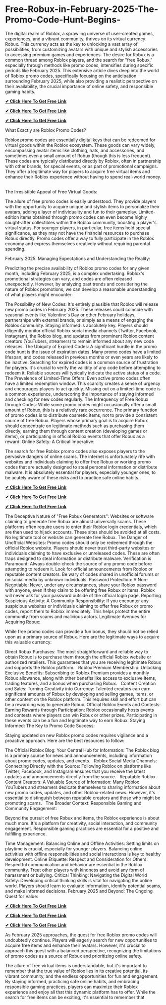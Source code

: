 # Free-Robux-in-February-2025-The-Promo-Code-Hunt-Begins-
The digital realm of Roblox, a sprawling universe of user-created games, experiences, and a vibrant community, thrives on its virtual currency: Robux.  This currency acts as the key to unlocking a vast array of possibilities, from customizing avatars with unique and stylish accessories to accessing premium games and experiences.  The desire for Robux is a common thread among Roblox players, and the search for "free Robux," especially through methods like promo codes, intensifies during specific periods like February 2025. This extensive article dives deep into the world of Roblox promo codes, specifically focusing on the anticipation surrounding February 2025, while also providing a realistic perspective on their availability, the crucial importance of online safety, and responsible gaming habits.  

**[✔ Click Here To Get Free Link](https://rewardtrees.com/robloxs/)**

**[✔ Click Here To Get Free Link](https://rewardtrees.com/robloxs/)**

**[✔ Click Here To Get Free Link](https://rewardtrees.com/robloxs/)**

What Exactly are Roblox Promo Codes?

Roblox promo codes are essentially digital keys that can be redeemed for virtual goods within the Roblox ecosystem. These goods can vary widely, encompassing avatar items like clothing, hats, and accessories, and sometimes even a small amount of Robux (though this is less frequent). These codes are typically distributed directly by Roblox, often in partnership with other brands, for special events, or as part of promotional campaigns. They offer a legitimate way for players to acquire free virtual items and enhance their Roblox experience without having to spend real-world money.   

The Irresistible Appeal of Free Virtual Goods:

The allure of free promo codes is easily understood. They provide players with the opportunity to acquire unique and stylish items to personalize their avatars, adding a layer of individuality and fun to their gameplay. Limited-edition items obtained through promo codes can even become highly sought-after collectibles within the Roblox community, boosting a player's virtual status. For younger players, in particular, free items hold special significance, as they may not have the financial resources to purchase Robux directly. Promo codes offer a way to fully participate in the Roblox economy and express themselves creatively without requiring parental spending.

February 2025: Managing Expectations and Understanding the Reality:

Predicting the precise availability of Roblox promo codes for any given month, including February 2025, is a complex undertaking. Roblox's promotional strategies can vary, and codes are often released unexpectedly.  However, by analyzing past trends and considering the nature of Roblox promotions, we can develop a reasonable understanding of what players might encounter:

The Possibility of New Codes: It's entirely plausible that Roblox will release new promo codes in February 2025. These releases could coincide with seasonal events like Valentine's Day or other February holidays, partnerships with external brands, or simply as a means of engaging the Roblox community. Staying informed is absolutely key. Players should diligently monitor official Roblox social media channels (Twitter, Facebook, Instagram), the Roblox blog, and updates from prominent Roblox content creators (YouTubers, streamers) to remain informed about any new code releases.
The Ubiquity of Expired Codes: A significant hurdle in the promo code hunt is the issue of expiration dates. Many promo codes have a limited lifespan, and codes released in previous months or even years are likely to be inactive. Searching for expired codes is a common source of frustration for players. It's crucial to verify the validity of any code before attempting to redeem it. Reliable sources will typically indicate the active status of a code.
The Prevalence of Limited-Time Offers: Even active promo codes often have a limited redemption window. This scarcity creates a sense of urgency and encourages players to act quickly. Missing out on a limited-time code is a common experience, underscoring the importance of staying informed and checking for new codes regularly.
The Infrequency of Free Robux through Codes: While some promo codes might occasionally offer a small amount of Robux, this is a relatively rare occurrence. The primary function of promo codes is to distribute cosmetic items, not to provide a consistent source of free Robux. Players whose primary goal is to acquire Robux should concentrate on legitimate methods such as purchasing them directly, earning them through content creation (developing games or items), or participating in official Roblox events that offer Robux as a reward.
Online Safety: A Critical Imperative:

The search for free Roblox promo codes also exposes players to the pervasive dangers of online scams. The internet is unfortunately rife with websites and individuals claiming to offer free Robux or working promo codes that are actually designed to steal personal information or distribute malware.  It is absolutely essential for players, especially younger ones, to be acutely aware of these risks and to practice safe online habits.

**[✔ Click Here To Get Free Link](https://rewardtrees.com/robloxs/)**

**[✔ Click Here To Get Free Link](https://rewardtrees.com/robloxs/)**

**[✔ Click Here To Get Free Link](https://rewardtrees.com/robloxs/)**

The Deceptive Nature of "Free Robux Generators": Websites or software claiming to generate free Robux are almost universally scams. These platforms often require users to enter their Roblox login credentials, which are then used to hijack accounts. These sites should be avoided at all costs. No legitimate tool or website can generate free Robux.
The Danger of Unofficial Websites: Promo codes should only be redeemed through the official Roblox website. Players should never trust third-party websites or individuals claiming to have exclusive or unreleased codes. These are often traps designed to steal information or distribute malware.
Verification is Paramount: Always double-check the source of any promo code before attempting to redeem it. Look for official announcements from Roblox or reputable content creators. Be wary of codes shared in unofficial forums or on social media by unknown individuals.
Password Protection: A Non-Negotiable: Never, under any circumstances, share your Roblox password with anyone, even if they claim to be offering free Robux or items. Roblox will never ask for your password outside of the official login page.
Reporting Suspicious Activity: A Community Responsibility: If you encounter any suspicious websites or individuals claiming to offer free Robux or promo codes, report them to Roblox immediately. This helps protect the entire community from scams and malicious actors.
Legitimate Avenues for Acquiring Robux:

While free promo codes can provide a fun bonus, they should not be relied upon as a primary source of Robux. Here are the legitimate ways to acquire this valuable currency:

Direct Robux Purchases: The most straightforward and reliable way to obtain Robux is to purchase them through the official Roblox website or authorized retailers. This guarantees that you are receiving legitimate Robux and supports the Roblox platform.   
Roblox Premium Membership: Unlocking Exclusive Benefits: Subscribing to Roblox Premium provides a monthly Robux allowance, along with other benefits like access to exclusive items, trading features, and a bonus when purchasing Robux.   
Content Creation and Sales: Turning Creativity into Currency: Talented creators can earn significant amounts of Robux by developing and selling games, items, or other content on the Roblox platform. This requires skill and effort but can be a rewarding way to generate Robux.
Official Roblox Events and Contests: Earning Rewards through Participation: Roblox occasionally hosts events and contests where players can win Robux or other prizes. Participating in these events can be a fun and legitimate way to earn Robux.
Staying Informed: The Key to Promo Code Success:

Staying updated on new Roblox promo codes requires vigilance and a proactive approach. Here are the best resources to follow:

The Official Roblox Blog: Your Central Hub for Information: The Roblox blog is a primary source for news and announcements, including information about promo codes, updates, and events.   
Roblox Social Media Channels: Connecting Directly with the Source: Following Roblox on platforms like Twitter, Facebook, and Instagram ensures that you receive the latest updates and announcements directly from the source.   
Reputable Roblox Content Creators: A Valuable Source of Information: Many Roblox YouTubers and streamers dedicate themselves to sharing information about new promo codes, updates, and other Roblox-related news. However, it's essential to distinguish between reputable creators and those who might be promoting scams.   
The Broader Context: Responsible Gaming and Community Engagement:

Beyond the pursuit of free Robux and items, the Roblox experience is about much more.  It's a platform for creativity, social interaction, and community engagement.  Responsible gaming practices are essential for a positive and fulfilling experience.

Time Management: Balancing Online and Offline Activities: Setting limits on playtime is crucial, especially for younger players. Balancing online activities with offline responsibilities and social interactions is key to healthy development.
Online Etiquette: Respect and Consideration for Others: Respectful communication and behavior are essential in the Roblox community. Treat other players with kindness and avoid any form of harassment or bullying.
Critical Thinking: Navigating the Digital World Safely: Developing critical thinking skills is vital for navigating the online world. Players should learn to evaluate information, identify potential scams, and make informed decisions.
February 2025 and Beyond: The Ongoing Quest for Value:

**[✔ Click Here To Get Free Link](https://rewardtrees.com/robloxs/)**

**[✔ Click Here To Get Free Link](https://rewardtrees.com/robloxs/)**

**[✔ Click Here To Get Free Link](https://rewardtrees.com/robloxs/)**

As February 2025 approaches, the quest for free Roblox promo codes will undoubtedly continue.  Players will eagerly search for new opportunities to acquire free items and enhance their avatars.  However, it's crucial to approach this quest with a balanced perspective, recognizing the limitations of promo codes as a source of Robux and prioritizing online safety.

The allure of free virtual items is understandable, but it's important to remember that the true value of Roblox lies in its creative potential, its vibrant community, and the endless opportunities for fun and engagement.  By staying informed, practicing safe online habits, and embracing responsible gaming practices, players can maximize their Roblox experience and enjoy all that this dynamic platform has to offer.  While the search for free items can be exciting, it's essential to remember that
